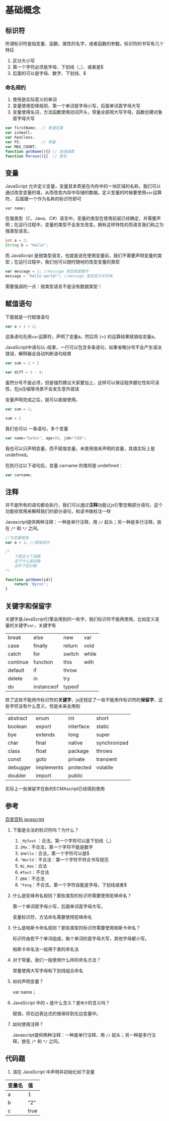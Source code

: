 # 基础概念

## 标识符

所谓标识符是指变量、函数、属性的名字，或者函数的参数。标识符的书写有几个特征

1. 区分大小写
2. 第一个字符必须是字母、下划线（_）、或者是$
3. 后面的可以是字母、数字、下划线、$

### 命名规约

1. 使用是实际意义的单词
2. 变量使用驼峰规则，第一个单词首字母小写，后面单词首字母大写
3. 变量使用名词，方法函数使用动词开头，常量全部用大写字母，函数创建对象首字母大写

```javascript
var firstName;  // 普通变量
var isSmall;
var hasClass;
var PI;         // 常量
var MAX_COUNT;  
function getName(){} // 普通函数
function Person(){}  // 类名
```

## 变量

JavaScript 允许定义变量，变量其本质是在内存中的一块区域的名称，我们可以通过改变变量的值，从而改变内存中存储的数据。定义变量的时候要使用`var`运算符， 后面跟一个作为名称的标识符即可

```
var name;
```

在强类型（C、Java、C#）语言中，变量的类型在使用前就已经确定，并需要声明；在运行过程中，变量的类型不会发生改变。拥有这样特性的而语言我们称之为强类型语言。

```java
int a = 2;
String b = "hello";
```

而 JavaScript 是弱类型语言，也就是说在使用变量前，我们不需要声明变量的类型；在运行过程中，我们也可以随时随地的改变变量的类型

```javascript
var message = 1; //message 类型就是数字
message = "hello world!"; //message 类型变为字符串
```

需要强调的一点：弱类型语言不是没有数据类型！

## 赋值语句

下面就是一行赋值语句

```javascript
var a = 1 + 2;
```

这条语句先用`var`运算符，声明了变量a，然后将 `1+2` 的运算结果赋值给变量a。

JavaScript中语句以`;`结束，一行可以包含多条语句，如果省略分号不会产生语法错误，解释器会自动判断语句结束

```javascript
var sum = 1 + 2

var diff = 3 - 4;
```

虽然分号不是必须，但是强烈建议大家要加上，这样可以保证程序健壮性和可读性，在js压缩等场景不会发生意外错误

变量声明完成之后，就可以直接使用。

```javascript
var sum = 1;

sum = 2
```

我们也可以 一条语句，多个变量

```javascript
var name="Gates", age=56, job="CEO";
```

我也可以只声明变量，而不赋值变量。未使用值来声明的变量，其值实际上是 undefined。

在执行过以下语句后，变量 carname 的值将是 undefined：

```javascript
var carname;
```

## 注释

并不是所有的语句都会执行，我们可以通过**注释**功能让js引擎忽略部分语句，这个功能经常用来解释我们的部分语句，和读书做标注一样

Javascript提供两种注释：一种是单行注释，用 `//` 起头；另一种是多行注释，放在 `/*` 和 `*/` 之间。

```javascript
//为变量赋值
var a = 1; //赋值成功

/*
    下面定义个函数
    至于什么是函数
    且听下回分解
*/

function getName(id){
    return 'Byron';
}
```

## 关键字和保留字

关键字是JavaScript引擎会用到的一些字，我们标识符不能再使用，比如定义变量的关键字`var`，关键字有

|          |            |        |       |
| -------- | ---------- | ------ | ----- |
| break    | else       | new    | var   |
| case     | finally    | return | void  |
| catch    | for        | switch | while |
| continue | function   | this   | with  |
| default  | if         | throw  |       |
| delete   | in         | try    |       |
| do       | instanceof | typeof |       |

除了这些不能用作标识符的**关键字**，js还规定了一些不能用作标识符的**保留字**，这些字符没有什么意义，但是未来会用到

|          |            |           |              |
| -------- | ---------- | --------- | ------------ |
| abstract | enum       | int       | short        |
| boolean  | export     | interface | static       |
| bye      | extends    | long      | super        |
| char     | final      | native    | synchronized |
| class    | float      | package   | throws       |
| const    | goto       | private   | transient    |
| debugger | implements | protected | volatile     |
| doubler  | import     | public    |              |

实际上一些保留字在新的ECMAscript已经得到使用

## 参考

[百度百科 javascript](http://baike.baidu.com/view/16168.htm)





1. 下面是合法的标识符吗？为什么？

   1. `_MyTest` ：合法。第一个字符可以是下划线（_）
   2. `2Ma`：不合法，第一个字符不能是数字
   3. `$Hello`：合法，第一个字符可以是$
   4. `"World`：不合法：第一个字符不符合书写规范
   5. `Ni_Hao`：合法
   6. `#Test`：不合法
   7. `@86`：不合法
   8. `^Feng`：不合法，第一个字符自能是字母，下划线或者$

2. 什么是驼峰命名规则？那些类型的标识符需要使用驼峰命名？

   第一个单词首字母小写，后面单词首字母大写。

   变量标识符，方法命名需要使用驼峰命名

3. 什么是帕斯卡命名规则？那些类型的标识符需要使用帕斯卡命名？

   标识符由若干个单词组成，每个单词的首字母大写，其他字母都小写。

   帕斯卡命名法一般用于类的命名法

4. 对于常量，我们一般使用什么样的命名方法？

   常量使用大写字母和下划线组合命名

5. 如何声明变量？

   var name；

6. JavaScript 中的 `=` 是什么含义？是`等于`的含义吗？

   赋值，将右边表达式的值保存到左边变量中。

7. 如何使用注释？

   Javascript提供两种注释：一种是单行注释，用 `//` 起头；另一种是多行注释，放在 `/*` 和 `*/` 之间。

## 代码题

1. 请在 JavaScript 中声明并初始化如下变量

| 变量名 | 值   |
| :----- | :--- |
| a      | 1    |
| b      | “2”  |
| c      | true |